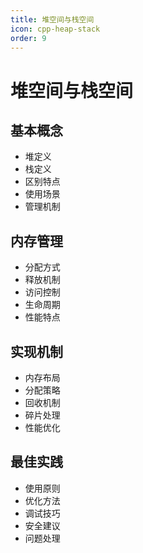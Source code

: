 ```yaml
---
title: 堆空间与栈空间
icon: cpp-heap-stack
order: 9
---
```


# 堆空间与栈空间

## 基本概念
- 堆定义
- 栈定义
- 区别特点
- 使用场景
- 管理机制

## 内存管理
- 分配方式
- 释放机制
- 访问控制
- 生命周期
- 性能特点

## 实现机制
- 内存布局
- 分配策略
- 回收机制
- 碎片处理
- 性能优化

## 最佳实践
- 使用原则
- 优化方法
- 调试技巧
- 安全建议
- 问题处理
